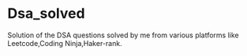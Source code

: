 # Dsa_solved

Solution of the DSA questions solved by me from various platforms like Leetcode,Coding Ninja,Haker-rank.
